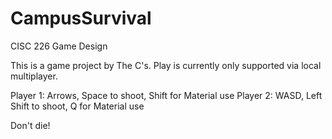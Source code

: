 CampusSurvival
==============

CISC 226 Game Design

This is a game project by The C's. Play is currently only supported via local multiplayer.


Player 1: Arrows, Space to shoot, Shift for Material use
Player 2: WASD, Left Shift to shoot, Q for Material use

Don't die!
